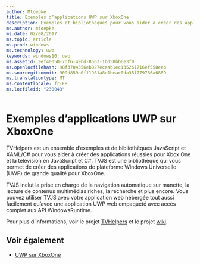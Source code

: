```yaml
---
author: Mtoepke
title: Exemples d’applications UWP sur XboxOne
description: Exemples et bibliothèques pour vous aider à créer des applications réussies pour Xbox One et la télévision.
ms.author: mtoepke
ms.date: 02/08/2017
ms.topic: article
ms.prod: windows
ms.technology: uwp
keywords: windows10, uwp
ms.assetid: 9ef40050-7df6-49bd-8563-1bd58bb6e3f0
ms.openlocfilehash: 98f3704556eb027ecaab1ec135261716ef558eeb
ms.sourcegitcommit: 909d859a0f11981a8d1beac0da35f779786a6889
ms.translationtype: MT
ms.contentlocale: fr-FR
ms.locfileid: "230043"
---
```

# <a name="uwp-on-xbox-one-samples"></a>Exemples d’applications UWP sur XboxOne

TVHelpers est un ensemble d’exemples et de bibliothèques JavaScript et XAML/C# pour vous aider à créer des applications réussies pour Xbox One et la télévision en JavaScript et C#. TVJS est une bibliothèque qui vous permet de créer des applications de plateforme Windows Universelle (UWP) de grande qualité pour XboxOne. 

TVJS inclut la prise en charge de la navigation automatique sur manette, la lecture de contenus multimédias riches, la recherche et plus encore. Vous pouvez utiliser TVJS avec votre application web hébergée tout aussi facilement qu’avec une application UWP web empaqueté avec accès complet aux API WindowsRuntime.
  
Pour plus d’informations, voir le projet [TVHelpers](https://github.com/Microsoft/TVHelpers) et le projet [wiki](https://github.com/Microsoft/TVHelpers/wiki).

## <a name="see-also"></a>Voir également

- [UWP sur XboxOne](index.md)

